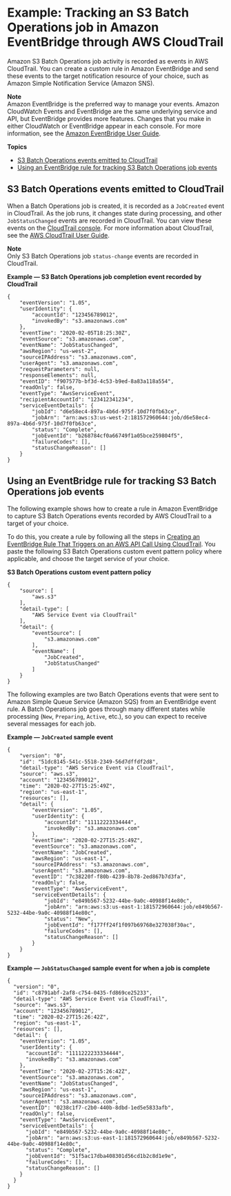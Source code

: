 # Example: Tracking an S3 Batch Operations job in Amazon EventBridge through AWS CloudTrail<a name="batch-ops-examples-event-bridge-cloud-trail"></a>

Amazon S3 Batch Operations job activity is recorded as events in AWS CloudTrail\. You can create a custom rule in Amazon EventBridge and send these events to the target notification resource of your choice, such as Amazon Simple Notification Service \(Amazon SNS\)\. 

**Note**  
Amazon EventBridge is the preferred way to manage your events\. Amazon CloudWatch Events and EventBridge are the same underlying service and API, but EventBridge provides more features\. Changes that you make in either CloudWatch or EventBridge appear in each console\. For more information, see the [Amazon EventBridge User Guide](https://docs.aws.amazon.com/eventbridge/latest/userguide/)\.

**Topics**
+ [S3 Batch Operations events emitted to CloudTrail](#batch-ops-examples-cloud-trail-events)
+ [Using an EventBridge rule for tracking S3 Batch Operations job events](#batch-ops-examples-event-bridge)

## S3 Batch Operations events emitted to CloudTrail<a name="batch-ops-examples-cloud-trail-events"></a>

When a Batch Operations job is created, it is recorded as a `JobCreated` event in CloudTrail\. As the job runs, it changes state during processing, and other `JobStatusChanged` events are recorded in CloudTrail\. You can view these events on the [CloudTrail console](https://console.aws.amazon.com/cloudtrail)\. For more information about CloudTrail, see the [AWS CloudTrail User Guide](https://docs.aws.amazon.com/awscloudtrail/latest/userguide/how-cloudtrail-works.html)\.

**Note**  
Only S3 Batch Operations job `status-change` events are recorded in CloudTrail\.

**Example — S3 Batch Operations job completion event recorded by CloudTrail**  

```
{
    "eventVersion": "1.05",
    "userIdentity": {
        "accountId": "123456789012",
        "invokedBy": "s3.amazonaws.com"
    },
    "eventTime": "2020-02-05T18:25:30Z",
    "eventSource": "s3.amazonaws.com",
    "eventName": "JobStatusChanged",
    "awsRegion": "us-west-2",
    "sourceIPAddress": "s3.amazonaws.com",
    "userAgent": "s3.amazonaws.com",
    "requestParameters": null,
    "responseElements": null,
    "eventID": "f907577b-bf3d-4c53-b9ed-8a83a118a554",
    "readOnly": false,
    "eventType": "AwsServiceEvent",
    "recipientAccountId": "123412341234",
    "serviceEventDetails": {
        "jobId": "d6e58ec4-897a-4b6d-975f-10d7f0fb63ce",
        "jobArn": "arn:aws:s3:us-west-2:181572960644:job/d6e58ec4-897a-4b6d-975f-10d7f0fb63ce",
        "status": "Complete",
        "jobEventId": "b268784cf0a66749f1a05bce259804f5",
        "failureCodes": [],
        "statusChangeReason": []
    }
}
```

## Using an EventBridge rule for tracking S3 Batch Operations job events<a name="batch-ops-examples-event-bridge"></a>

The following example shows how to create a rule in Amazon EventBridge to capture S3 Batch Operations events recorded by AWS CloudTrail to a target of your choice\.

To do this, you create a rule by following all the steps in [Creating an EventBridge Rule That Triggers on an AWS API Call Using CloudTrail](https://docs.aws.amazon.com/eventbridge/latest/userguide/create-eventbridge-cloudtrail-rule.html)\. You paste the following S3 Batch Operations custom event pattern policy where applicable, and choose the target service of your choice\.

**S3 Batch Operations custom event pattern policy**

```
{
    "source": [
        "aws.s3"
    ],
    "detail-type": [
        "AWS Service Event via CloudTrail"
    ],
    "detail": {
        "eventSource": [
            "s3.amazonaws.com"
        ],
        "eventName": [
            "JobCreated",
            "JobStatusChanged"
        ]
    }
}
```

 The following examples are two Batch Operations events that were sent to Amazon Simple Queue Service \(Amazon SQS\) from an EventBridge event rule\. A Batch Operations job goes through many different states while processing \(`New`, `Preparing`, `Active`, etc\.\), so you can expect to receive several messages for each job\.

**Example — `JobCreated` sample event**  

```
{
    "version": "0",
    "id": "51dc8145-541c-5518-2349-56d7dffdf2d8",
    "detail-type": "AWS Service Event via CloudTrail",
    "source": "aws.s3",
    "account": "123456789012",
    "time": "2020-02-27T15:25:49Z",
    "region": "us-east-1",
    "resources": [],
    "detail": {
        "eventVersion": "1.05",
        "userIdentity": {
            "accountId": "11112223334444",
            "invokedBy": "s3.amazonaws.com"
        },
        "eventTime": "2020-02-27T15:25:49Z",
        "eventSource": "s3.amazonaws.com",
        "eventName": "JobCreated",
        "awsRegion": "us-east-1",
        "sourceIPAddress": "s3.amazonaws.com",
        "userAgent": "s3.amazonaws.com",
        "eventID": "7c38220f-f80b-4239-8b78-2ed867b7d3fa",
        "readOnly": false,
        "eventType": "AwsServiceEvent",
        "serviceEventDetails": {
            "jobId": "e849b567-5232-44be-9a0c-40988f14e80c",
            "jobArn": "arn:aws:s3:us-east-1:181572960644:job/e849b567-5232-44be-9a0c-40988f14e80c",
            "status": "New",
            "jobEventId": "f177ff24f1f097b69768e327038f30ac",
            "failureCodes": [],
            "statusChangeReason": []
        }
    }
}
```

**Example — `JobStatusChanged` sample event for when a job is complete**  

```
{
  "version": "0",
  "id": "c8791abf-2af8-c754-0435-fd869ce25233",
  "detail-type": "AWS Service Event via CloudTrail",
  "source": "aws.s3",
  "account": "123456789012",
  "time": "2020-02-27T15:26:42Z",
  "region": "us-east-1",
  "resources": [],
  "detail": {
    "eventVersion": "1.05",
    "userIdentity": {
      "accountId": "1111222233334444",
      "invokedBy": "s3.amazonaws.com"
    },
    "eventTime": "2020-02-27T15:26:42Z",
    "eventSource": "s3.amazonaws.com",
    "eventName": "JobStatusChanged",
    "awsRegion": "us-east-1",
    "sourceIPAddress": "s3.amazonaws.com",
    "userAgent": "s3.amazonaws.com",
    "eventID": "0238c1f7-c2b0-440b-8dbd-1ed5e5833afb",
    "readOnly": false,
    "eventType": "AwsServiceEvent",
    "serviceEventDetails": {
      "jobId": "e849b567-5232-44be-9a0c-40988f14e80c",
      "jobArn": "arn:aws:s3:us-east-1:181572960644:job/e849b567-5232-44be-9a0c-40988f14e80c",
      "status": "Complete",
      "jobEventId": "51f5ac17dba408301d56cd1b2c8d1e9e",
      "failureCodes": [],
      "statusChangeReason": []
    }
  }
}
```